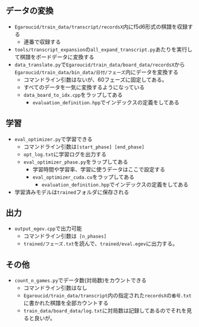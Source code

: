 ## データの変換

* ```Egaroucid/train_data/transcript/recordsX```内にf5d6形式の棋譜を収録する
  * 連番で収録する
* ```tools/transcript_expansion```の```all_expand_transcript.py```あたりを実行して棋譜をボードデータに変換する
* ```data_translate.py```で```Egaroucid/train_data/board_data/recordsX```から```Egaroucid/train_data/bin_data/日付/フェーズ```内にデータを変換する
  * コマンドライン引数はないが、60フェーズに固定してある。
  * すべてのデータを一気に変換するようになっている
  * ```data_board_to_idx.cpp```をラップしてある
    * ```evaluation_definition.hpp```でインデックスの定義をしてある



## 学習

* ```eval_optimizer.py```で学習できる
  * コマンドライン引数は```[start_phase] [end_phase]```
  * ```opt_log.txt```に学習ログを出力する
  * ```eval_optimizer_phase.py```をラップしてある
    * 学習時間や学習率、学習に使うデータはここで設定する
    * ```eval_optimizer_cuda.cu```をラップしてある
      * ```evaluation_definition.hpp```でインデックスの定義をしてある
* 学習済みモデルは```trained```フォルダに保存される



## 出力

* ```output_egev.cpp```で出力可能
  * コマンドライン引数は``` [n_phases]```
  * ```trained/フェーズ.txt```を読んで、```trained/eval.egev```に出力する。



## その他

* ```count_n_games.py```でデータ数(対局数)をカウントできる
  * コマンドライン引数はなし
  * ```Egaroucid/train_data/transcript```内の指定された```recordsX```の```番号.txt```に書かれた棋譜を全部カウントする
  * ```train_data/board_data/log.txt```に対局数は記録してあるのでそれを見ると良いが。